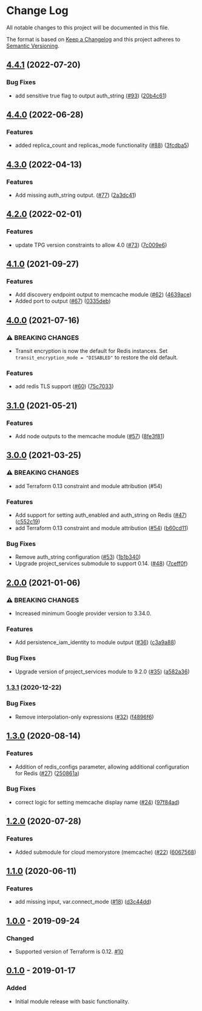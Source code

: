 # Change Log

All notable changes to this project will be documented in this file.

The format is based on [Keep a Changelog](http://keepachangelog.com/) and this
project adheres to [Semantic Versioning](http://semver.org/).

## [4.4.1](https://github.com/terraform-google-modules/terraform-google-memorystore/compare/v4.4.0...v4.4.1) (2022-07-20)


### Bug Fixes

* add sensitive true flag to output auth_string ([#93](https://github.com/terraform-google-modules/terraform-google-memorystore/issues/93)) ([20b4c61](https://github.com/terraform-google-modules/terraform-google-memorystore/commit/20b4c61b3d9d29e108d410b171a84f0e297fa744))

## [4.4.0](https://github.com/terraform-google-modules/terraform-google-memorystore/compare/v4.3.0...v4.4.0) (2022-06-28)


### Features

* added replica_count and replicas_mode functionality ([#88](https://github.com/terraform-google-modules/terraform-google-memorystore/issues/88)) ([3fcdba5](https://github.com/terraform-google-modules/terraform-google-memorystore/commit/3fcdba540997abb0ddef3826e97b3c397daf038e))

## [4.3.0](https://github.com/terraform-google-modules/terraform-google-memorystore/compare/v4.2.0...v4.3.0) (2022-04-13)


### Features

* Add missing auth_string output. ([#77](https://github.com/terraform-google-modules/terraform-google-memorystore/issues/77)) ([2a3dc41](https://github.com/terraform-google-modules/terraform-google-memorystore/commit/2a3dc41936090cbd270f550dfab598708e29be84))

## [4.2.0](https://github.com/terraform-google-modules/terraform-google-memorystore/compare/v4.1.0...v4.2.0) (2022-02-01)


### Features

* update TPG version constraints to allow 4.0 ([#73](https://github.com/terraform-google-modules/terraform-google-memorystore/issues/73)) ([7c009e6](https://github.com/terraform-google-modules/terraform-google-memorystore/commit/7c009e6fcaafa544a3cfacdd7764cac76a70ae24))

## [4.1.0](https://www.github.com/terraform-google-modules/terraform-google-memorystore/compare/v4.0.0...v4.1.0) (2021-09-27)


### Features

* Add discovery endpoint output to memcache module ([#62](https://www.github.com/terraform-google-modules/terraform-google-memorystore/issues/62)) ([4639ace](https://www.github.com/terraform-google-modules/terraform-google-memorystore/commit/4639aceb534178fedfcc7f306a6d4ec173e5c318))
* Added port to output ([#67](https://www.github.com/terraform-google-modules/terraform-google-memorystore/issues/67)) ([0335deb](https://www.github.com/terraform-google-modules/terraform-google-memorystore/commit/0335deb3445f5f6b946c3c3ef9cbb343e2f78e53))

## [4.0.0](https://www.github.com/terraform-google-modules/terraform-google-memorystore/compare/v3.1.0...v4.0.0) (2021-07-16)


### ⚠ BREAKING CHANGES

* Transit encryption is now the default for Redis instances. Set `transit_encryption_mode = "DISABLED"` to restore the old default.

### Features

* add redis TLS support ([#60](https://www.github.com/terraform-google-modules/terraform-google-memorystore/issues/60)) ([75c7033](https://www.github.com/terraform-google-modules/terraform-google-memorystore/commit/75c7033713621aa18b7b5057711bd70e41e0325d))

## [3.1.0](https://www.github.com/terraform-google-modules/terraform-google-memorystore/compare/v3.0.0...v3.1.0) (2021-05-21)


### Features

* Add node outputs to the memcache module ([#57](https://www.github.com/terraform-google-modules/terraform-google-memorystore/issues/57)) ([8fe3f81](https://www.github.com/terraform-google-modules/terraform-google-memorystore/commit/8fe3f81869d62305e0c251c0b93f4735cd8c3c4b))

## [3.0.0](https://www.github.com/terraform-google-modules/terraform-google-memorystore/compare/v2.0.0...v3.0.0) (2021-03-25)


### ⚠ BREAKING CHANGES

* add Terraform 0.13 constraint and module attribution (#54)

### Features

* Add support for setting auth_enabled and auth_string on Redis ([#47](https://www.github.com/terraform-google-modules/terraform-google-memorystore/issues/47)) ([c552c19](https://www.github.com/terraform-google-modules/terraform-google-memorystore/commit/c552c1941a4b7bc7b0bbbb5fdf4e4768fd528623))
* add Terraform 0.13 constraint and module attribution ([#54](https://www.github.com/terraform-google-modules/terraform-google-memorystore/issues/54)) ([b60cd11](https://www.github.com/terraform-google-modules/terraform-google-memorystore/commit/b60cd118c1d3dd86fb194af77f34a9957ae14477))


### Bug Fixes

* Remove auth_string configuration ([#53](https://www.github.com/terraform-google-modules/terraform-google-memorystore/issues/53)) ([1b1b340](https://www.github.com/terraform-google-modules/terraform-google-memorystore/commit/1b1b340374132317a74f1a1bacdff1cc5901f818))
* Upgrade project_services submodule to support 0.14. ([#48](https://www.github.com/terraform-google-modules/terraform-google-memorystore/issues/48)) ([7ceff0f](https://www.github.com/terraform-google-modules/terraform-google-memorystore/commit/7ceff0f8368a188258fbdd3153b1669f31b7ca37))

## [2.0.0](https://www.github.com/terraform-google-modules/terraform-google-memorystore/compare/v1.3.1...v2.0.0) (2021-01-06)


### ⚠ BREAKING CHANGES

* Increased minimum Google provider version to 3.34.0.

### Features

* Add persistence_iam_identity to module output ([#36](https://www.github.com/terraform-google-modules/terraform-google-memorystore/issues/36)) ([c3a9a88](https://www.github.com/terraform-google-modules/terraform-google-memorystore/commit/c3a9a884f1c17e1ff0fd2528631e3790b5bfd5fa))


### Bug Fixes

* Upgrade version of project_services module to 9.2.0 ([#35](https://www.github.com/terraform-google-modules/terraform-google-memorystore/issues/35)) ([a582a36](https://www.github.com/terraform-google-modules/terraform-google-memorystore/commit/a582a36746d2eb3570b8c91be6302a343bfc8554))

### [1.3.1](https://www.github.com/terraform-google-modules/terraform-google-memorystore/compare/v1.3.0...v1.3.1) (2020-12-22)


### Bug Fixes

* Remove interpolation-only expressions ([#32](https://www.github.com/terraform-google-modules/terraform-google-memorystore/issues/32)) ([f4896f6](https://www.github.com/terraform-google-modules/terraform-google-memorystore/commit/f4896f6b339e98c93937ea71397683847525677d))

## [1.3.0](https://www.github.com/terraform-google-modules/terraform-google-memorystore/compare/v1.2.0...v1.3.0) (2020-08-14)


### Features

* Addition of redis_configs parameter, allowing additional configuration for Redis ([#27](https://www.github.com/terraform-google-modules/terraform-google-memorystore/issues/27)) ([250861a](https://www.github.com/terraform-google-modules/terraform-google-memorystore/commit/250861ae46a4a4e1a431d51162879f234d7daa1f))


### Bug Fixes

* correct logic for setting memcache display name ([#24](https://www.github.com/terraform-google-modules/terraform-google-memorystore/issues/24)) ([97f84ad](https://www.github.com/terraform-google-modules/terraform-google-memorystore/commit/97f84ad6fb50ea56394be660fa0fc82e2acb3bbe))

## [1.2.0](https://www.github.com/terraform-google-modules/terraform-google-memorystore/compare/v1.1.0...v1.2.0) (2020-07-28)


### Features

* Added submodule for cloud memorystore (memcache) ([#22](https://www.github.com/terraform-google-modules/terraform-google-memorystore/issues/22)) ([6067568](https://www.github.com/terraform-google-modules/terraform-google-memorystore/commit/606756829c01d3b15b583debd1e156911f09ae36))

## [1.1.0](https://www.github.com/terraform-google-modules/terraform-google-memorystore/compare/v1.0.0...v1.1.0) (2020-06-11)


### Features

* add missing input, var.connect_mode ([#18](https://www.github.com/terraform-google-modules/terraform-google-memorystore/issues/18)) ([d3c44dd](https://www.github.com/terraform-google-modules/terraform-google-memorystore/commit/d3c44dd217fccb813b84ab2b69566ccb36fb44f8))

## [1.0.0] - 2019-09-24

### Changed
 - Supported version of Terraform is 0.12. [#10]

## [0.1.0] - 2019-01-17

### Added
- Initial module release with basic functionality.

[Unreleased]: https://github.com/terraform-google-modules/terraform-google-memorystore/compare/1.0.0...HEAD
[1.0.0]: https://github.com/terraform-google-modules/terraform-google-memorystore/compare/0.1.0...1.0.0
[0.1.0]: https://github.com/terraform-google-modules/terraform-google-memorystore/releases/tag/0.1.0

[#10]: https://github.com/terraform-google-modules/terraform-google-memorystore/pull/10
